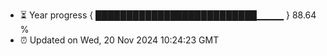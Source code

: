 - ⏳ Year progress { ██████████████████████████▁▁▁▁ } 88.64 %
- ⏰ Updated on Wed, 20 Nov 2024 10:24:23 GMT

